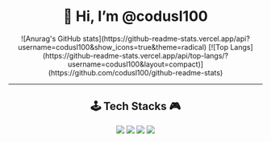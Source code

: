 <div align=center><h1>👋 Hi, I’m @codusl100 </h1></div>

<div align="center">
  ![Anurag's GitHub stats](https://github-readme-stats.vercel.app/api?username=codusl100&show_icons=true&theme=radical) 
  [![Top Langs](https://github-readme-stats.vercel.app/api/top-langs/?username=codusl100&layout=compact)](https://github.com/codusl100/github-readme-stats)
  <hr>
  <h2> 🕹️ Tech Stacks 🎮 </h2> 
  
<img src="https://img.shields.io/badge/Spring Boot-6DB33F?style=flat&logo=Spring Boot&logoColor=white">
<img src="https://img.shields.io/badge/Django-092E20?style=flat&logo=Django&logoColor=white">
<img src="https://img.shields.io/badge/Node.js-339933?style=flat&logo=Node.js&logoColor=white">
<img src="https://img.shields.io/badge/React-61DAFB?style=flat&logo=React&logoColor=white">
  

</div>
